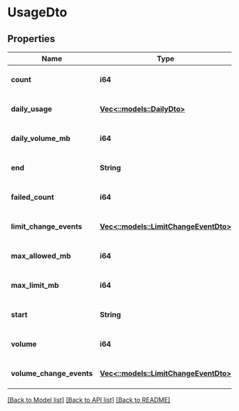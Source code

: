 # UsageDto

## Properties
| Name                     | Type                                                             | Description | Notes                        |
| ------------------------ | ---------------------------------------------------------------- | ----------- | ---------------------------- |
| **count**                | **i64**                                                          |             | [optional] [default to null] |
| **daily_usage**          | [**Vec<::models::DailyDto>**](DailyDto.md)                       |             | [optional] [default to null] |
| **daily_volume_mb**      | **i64**                                                          |             | [optional] [default to null] |
| **end**                  | **String**                                                       |             | [optional] [default to null] |
| **failed_count**         | **i64**                                                          |             | [optional] [default to null] |
| **limit_change_events**  | [**Vec<::models::LimitChangeEventDto>**](LimitChangeEventDTO.md) |             | [optional] [default to null] |
| **max_allowed_mb**       | **i64**                                                          |             | [optional] [default to null] |
| **max_limit_mb**         | **i64**                                                          |             | [optional] [default to null] |
| **start**                | **String**                                                       |             | [optional] [default to null] |
| **volume**               | **i64**                                                          |             | [optional] [default to null] |
| **volume_change_events** | [**Vec<::models::LimitChangeEventDto>**](LimitChangeEventDTO.md) |             | [optional] [default to null] |

[[Back to Model list]](../README.md#documentation-for-models) [[Back to API list]](../README.md#documentation-for-api-endpoints) [[Back to README]](../README.md)
